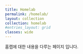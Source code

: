 ```yaml
---
title: Homelab
permalink: /homelab/
layout: collection
collection: homelab
#entries_layout: grid
classes: wide
---
```


홈랩에 대한 내용을 다루는 페이지 입니다.

<!-- {: .note .info}
You can add specific plugins to the `whitelist` key in `_config.yml` to allow them to run in safe mode. -->

<!-- * [Installation]({{ '/docs/plugins/installation/' | relative_url }}) - How to install plugins
* [Your first plugin]({{ '/docs/plugins/your-first-plugin/' | relative_url }}) - How to write plugins
* [Generators]({{ '/docs/plugins/generators/' | relative_url }}) - Create additional content on your site
* [Converters]({{ '/docs/plugins/converters/' | relative_url }}) - Change a markup language into another format
* [Commands]({{ '/docs/plugins/commands/' | relative_url }}) - Extend the `jekyll` executable with subcommands
* [Tags]({{ '/docs/plugins/tags/' | relative_url }}) - Create custom Liquid tags
* [Filters]({{ '/docs/plugins/filters/' | relative_url }}) - Create custom Liquid filters
* [Hooks]({{ '/docs/plugins/hooks/' | relative_url }}) - Fine-grained control to extend the build process -->